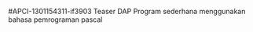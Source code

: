 #APCI-1301154311-if3903
            Teaser DAP 
            Program sederhana menggunakan bahasa pemrograman pascal

